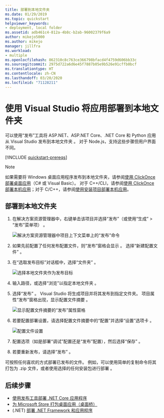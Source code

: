 ```yaml
---
title: 部署到本地文件夹
ms.date: 01/29/2019
ms.topic: quickstart
helpviewer_keywords:
- deployment, local folder
ms.assetid: adb461c4-812a-4b8c-b2ab-96002379f6a9
author: mikejo5000
ms.author: mikejo
manager: jillfra
ms.workload:
- multiple
ms.openlocfilehash: 862310c8c763ce366798bfacd4f4759d606bb33c
ms.sourcegitcommit: 2975d722a6d6e45f7887b05e9b526e91cffb0bcf
ms.translationtype: HT
ms.contentlocale: zh-CN
ms.lasthandoff: 03/20/2020
ms.locfileid: "71128211"
---
```

# <a name="deploy-an-app-to-a-local-folder-using-visual-studio"></a>使用 Visual Studio 将应用部署到本地文件夹

可以使用“发布”工具将 ASP.NET、ASP.NET Core、.NET Core 和 Python 应用从 Visual Studio 发布到本地文件夹  。 对于 Node.js，支持这些步骤但用户界面不同。

[!INCLUDE [quickstart-prereqs](includes/quickstart-prereqs.md)]

> [!NOTE]
> 如果需要将 Windows 桌面应用程序发布到本地文件夹，请参阅[使用 ClickOnce 部署桌面应用](how-to-publish-a-clickonce-application-using-the-publish-wizard.md)（C# 或 Visual Basic）。 对于 C++/CLI，请参阅[使用 ClickOnce 部署本机应用](/cpp/windows/clickonce-deployment-for-visual-cpp-applications)；对于 C/C++，请参阅[使用安装项目部署本机应用](/cpp/windows/walkthrough-deploying-a-visual-cpp-application-by-using-a-setup-project)。

## <a name="deploy-to-a-local-folder"></a>部署到本地文件夹

1. 在解决方案资源管理器中，右键单击该项目并选择“发布”（或使用“生成” > “发布”菜单项）    。

    ![解决方案资源管理器中项目上下文菜单上的“发布”命令](../deployment/media/quickstart-publish.png "选择发布")

1. 如果先前配置了任何发布配置文件，则“发布”窗格会显示  。 选择“新建配置文件”  。

1. 在“选取发布目标”对话框中，选择“文件夹”   。

    ![选择本地文件夹作为发布目标](../deployment/media/quickstart-publish-folder.png "选择文件夹")

1. 输入路径，或选择“浏览”以指定本地文件夹  。

1. 选择“发布”  。 Visual Studio 将生成项目并将其发布到指定文件夹。 项目属性“发布”窗格出现，显示配置文件摘要  。

    ![显示配置文件摘要的“发布”属性窗格](../deployment/media/quickstart-publish-folder-summary.png)

1. 若要配置部署设置，请选择配置文件摘要中的“配置”并选择“设置”选项卡   。

    ![配置文件设置](../deployment/media/quickstart-profile-settings.png "配置文件设置")

1. 配置选项（如是部署“调试”配置还是“发布”配置），然后选择“保存”  。

1. 若要重新发布，请选择“发布”  。

可按照任何喜欢的方式部署已发布的文件。 例如，可以使用简单的复制命令将其打包为 .zip 文件，或者使用选择的任何安装包进行部署  。

## <a name="next-steps"></a>后续步骤

- [使用发布工具部署 .NET Core 应用程序](/dotnet/core/deploying/deploy-with-vs?toc=/visualstudio/deployment/toc.json&bc=/visualstudio/deployment/_breadcrumb/toc.json)
- [为 Microsoft Store 打包桌面应用（桌面桥）](/windows/uwp/porting/desktop-to-uwp-packaging-dot-net?toc=/visualstudio/deployment/toc.json&bc=/visualstudio/deployment/_breadcrumb/toc.json)
- (.NET) [部署 .NET Framework 和应用程序](/dotnet/framework/deployment/)
